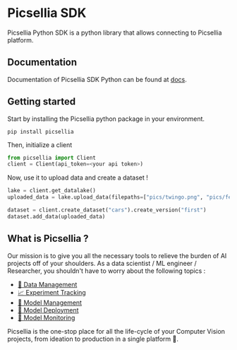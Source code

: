 # Picsellia SDK

Picsellia Python SDK is a python library that allows connecting to Picsellia platform.

## Documentation 

Documentation of Picsellia SDK Python can be found at [docs](https://documentation.picsellia.com/docs/getting-started). 

## Getting started 
Start by installing the Picsellia python package in your environment.
```
pip install picsellia
```

Then, initialize a client 
```python
from picsellia import Client
client = Client(api_token=<your api token>)
```

Now, use it to upload data and create a dataset !
```python
lake = client.get_datalake()
uploaded_data = lake.upload_data(filepaths=["pics/twingo.png", "pics/ferrari.png"], tags=["tag_car"])

dataset = client.create_dataset("cars").create_version("first")
dataset.add_data(uploaded_data)
```

## What is Picsellia ?

Our mission is to give you all the necessary tools to relieve the burden of AI projects off of your shoulders. As a data scientist / ML engineer / Researcher, you shouldn't have to worry about the following topics :

- [💾 Data Management](https://documentation.picsellia.com/docs/data-management) 
- [📈 Experiment Tracking](https://documentation.picsellia.com/docs/experiment-tracking)
- [📘 Model Management](https://documentation.picsellia.com/docs/export-an-experiment) 
- [🚀 Model Deployment](https://documentation.picsellia.com/docs/serverless) 
- [👀 Model Monitoring](https://documentation.picsellia.com/docs/monitor-model) 

Picsellia is the one-stop place for all the life-cycle of your Computer Vision projects, from ideation to production in a single platform 🚀. 

